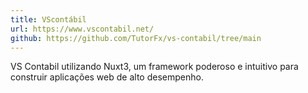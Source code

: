 ```yaml
---
title: VScontábil
url: https://www.vscontabil.net/
github: https://github.com/TutorFx/vs-contabil/tree/main
---
```


VS Contabil utilizando Nuxt3, um framework poderoso e intuitivo para construir aplicações web de alto desempenho.
